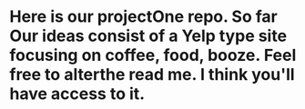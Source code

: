 # Here is our projectOne repo. So far Our ideas consist of a Yelp type site focusing on coffee, food, booze. Feel free to alterthe read me. I think you'll have access to it.  
